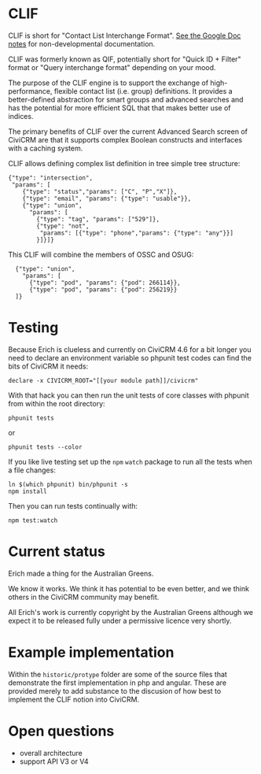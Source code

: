 # CLIF

CLIF is short for "Contact List Interchange Format". [See the Google Doc notes](https://docs.google.com/document/d/1S9LqLJfqCEVY8UAIWY5UNuTRRvnWC2zCPVqC7kwcKdk/edit?usp=sharing) for non-developmental documentation.

CLIF was formerly known as QIF, potentially short for "Quick ID + Filter" format
or  "Query interchange
format" depending on your mood.

The purpose of the CLIF engine is to support the exchange of high-performance,
    flexible contact list (i.e. group) definitions. It provides a
    better-defined abstraction for smart groups and advanced searches and has
    the potential for more efficient SQL that that makes better use of indices.

The primary benefits of CLIF over the current Advanced Search screen of CiviCRM
are that it supports complex Boolean constructs and interfaces with a caching
system.

CLIF allows defining complex list definition in tree simple tree structure:

    {"type": "intersection",
     "params": [
        {"type": "status","params": ["C", "P","X"]},
        {"type": "email", "params": {"type": "usable"}},
        {"type": "union",
          "params": [
            {"type": "tag", "params": ["529"]},
            {"type": "not",
             "params": [{"type": "phone","params": {"type": "any"}}]
            }]}]}

This CLIF will combine the members of OSSC and OSUG:

      {"type": "union",
        "params": [
          {"type": "pod", "params": {"pod": 266114}},
          {"type": "pod", "params": {"pod": 256219}}
      ]}

# Testing

Because Erich is clueless and currently on CiviCRM 4.6 for a bit longer you
need to declare an environment variable so phpunit test codes can find the bits
of CiviCRM it needs:

    declare -x CIVICRM_ROOT="[[your module path]]/civicrm"

With that hack you can then
run the unit tests of core classes with phpunit from within the root directory:

    phpunit tests

or

    phpunit tests --color

If you like live testing set up the `npm` `watch` package to run all the tests
when a file changes:

    ln $(which phpunit) bin/phpunit -s
    npm install

Then you can run tests continually with:

    npm test:watch


# Current status

Erich made a thing for the Australian Greens.

We know it works. We think it has potential to be even better, and we
think others in the CiviCRM community may benefit.

All Erich's work is currently copyright by the Australian Greens although we
expect it to be released fully under a permissive licence very shortly.

# Example implementation

Within the `historic/protype` folder are some of the source files that
demonstrate the first implementation in php and angular. These are provided
merely to add substance to the discusion of how best to implement the CLIF
notion into CiviCRM.

# Open questions

* overall architecture
* support API V3 or V4
